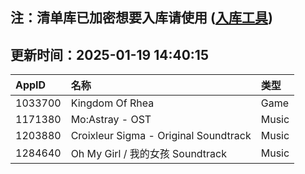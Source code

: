 ## 注：清单库已加密想要入库请使用 ([入库工具](https://github.com/BlankTMing/ManifestAutoUpdate/releases))

## 更新时间：2025-01-19 14:40:15
| AppID | 名称 | 类型  |
| :-------------------- | :----------------------------- | :----------- |
| 1033700 | Kingdom Of Rhea| Game |
| 1171380 | Mo:Astray - OST| Music |
| 1203880 | Croixleur Sigma - Original Soundtrack| Music |
| 1284640 | Oh My Girl / 我的女孩 Soundtrack| Music |
